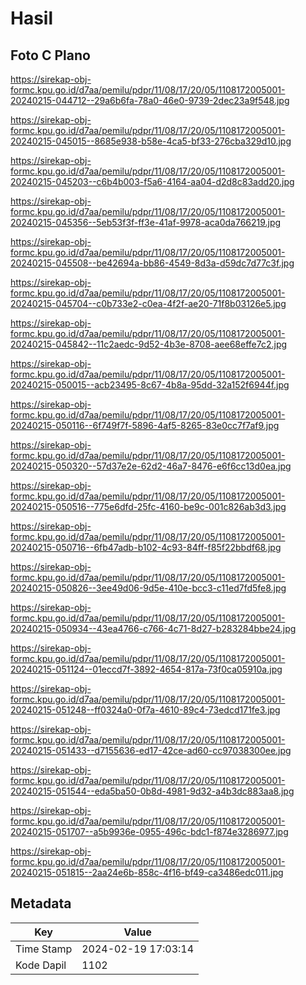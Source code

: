 # Hasil

## Foto C Plano

https://sirekap-obj-formc.kpu.go.id/d7aa/pemilu/pdpr/11/08/17/20/05/1108172005001-20240215-044712--29a6b6fa-78a0-46e0-9739-2dec23a9f548.jpg

https://sirekap-obj-formc.kpu.go.id/d7aa/pemilu/pdpr/11/08/17/20/05/1108172005001-20240215-045015--8685e938-b58e-4ca5-bf33-276cba329d10.jpg

https://sirekap-obj-formc.kpu.go.id/d7aa/pemilu/pdpr/11/08/17/20/05/1108172005001-20240215-045203--c6b4b003-f5a6-4164-aa04-d2d8c83add20.jpg

https://sirekap-obj-formc.kpu.go.id/d7aa/pemilu/pdpr/11/08/17/20/05/1108172005001-20240215-045356--5eb53f3f-ff3e-41af-9978-aca0da766219.jpg

https://sirekap-obj-formc.kpu.go.id/d7aa/pemilu/pdpr/11/08/17/20/05/1108172005001-20240215-045508--be42694a-bb86-4549-8d3a-d59dc7d77c3f.jpg

https://sirekap-obj-formc.kpu.go.id/d7aa/pemilu/pdpr/11/08/17/20/05/1108172005001-20240215-045704--c0b733e2-c0ea-4f2f-ae20-71f8b03126e5.jpg

https://sirekap-obj-formc.kpu.go.id/d7aa/pemilu/pdpr/11/08/17/20/05/1108172005001-20240215-045842--11c2aedc-9d52-4b3e-8708-aee68effe7c2.jpg

https://sirekap-obj-formc.kpu.go.id/d7aa/pemilu/pdpr/11/08/17/20/05/1108172005001-20240215-050015--acb23495-8c67-4b8a-95dd-32a152f6944f.jpg

https://sirekap-obj-formc.kpu.go.id/d7aa/pemilu/pdpr/11/08/17/20/05/1108172005001-20240215-050116--6f749f7f-5896-4af5-8265-83e0cc7f7af9.jpg

https://sirekap-obj-formc.kpu.go.id/d7aa/pemilu/pdpr/11/08/17/20/05/1108172005001-20240215-050320--57d37e2e-62d2-46a7-8476-e6f6cc13d0ea.jpg

https://sirekap-obj-formc.kpu.go.id/d7aa/pemilu/pdpr/11/08/17/20/05/1108172005001-20240215-050516--775e6dfd-25fc-4160-be9c-001c826ab3d3.jpg

https://sirekap-obj-formc.kpu.go.id/d7aa/pemilu/pdpr/11/08/17/20/05/1108172005001-20240215-050716--6fb47adb-b102-4c93-84ff-f85f22bbdf68.jpg

https://sirekap-obj-formc.kpu.go.id/d7aa/pemilu/pdpr/11/08/17/20/05/1108172005001-20240215-050826--3ee49d06-9d5e-410e-bcc3-c11ed7fd5fe8.jpg

https://sirekap-obj-formc.kpu.go.id/d7aa/pemilu/pdpr/11/08/17/20/05/1108172005001-20240215-050934--43ea4766-c766-4c71-8d27-b283284bbe24.jpg

https://sirekap-obj-formc.kpu.go.id/d7aa/pemilu/pdpr/11/08/17/20/05/1108172005001-20240215-051124--01eccd7f-3892-4654-817a-73f0ca05910a.jpg

https://sirekap-obj-formc.kpu.go.id/d7aa/pemilu/pdpr/11/08/17/20/05/1108172005001-20240215-051248--ff0324a0-0f7a-4610-89c4-73edcd171fe3.jpg

https://sirekap-obj-formc.kpu.go.id/d7aa/pemilu/pdpr/11/08/17/20/05/1108172005001-20240215-051433--d7155636-ed17-42ce-ad60-cc97038300ee.jpg

https://sirekap-obj-formc.kpu.go.id/d7aa/pemilu/pdpr/11/08/17/20/05/1108172005001-20240215-051544--eda5ba50-0b8d-4981-9d32-a4b3dc883aa8.jpg

https://sirekap-obj-formc.kpu.go.id/d7aa/pemilu/pdpr/11/08/17/20/05/1108172005001-20240215-051707--a5b9936e-0955-496c-bdc1-f874e3286977.jpg

https://sirekap-obj-formc.kpu.go.id/d7aa/pemilu/pdpr/11/08/17/20/05/1108172005001-20240215-051815--2aa24e6b-858c-4f16-bf49-ca3486edc011.jpg


## Metadata

| Key        | Value               |
| ---------- | ------------------- |
| Time Stamp | 2024-02-19 17:03:14 |
| Kode Dapil | 1102                |



